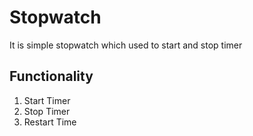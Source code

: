 # Stopwatch
 It is simple stopwatch which used to start and stop timer


## Functionality
1) Start Timer
2) Stop Timer
3) Restart Time
